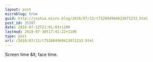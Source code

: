 ```yaml
---
layout: post
microblog: true
guid: http://joshua.micro.blog/2016/07/12/t752804960623071233.html
post_id: 35307
date: 2016-07-12T21:01:03+1100
lastmod: 2019-07-30T17:41:22+1100
type: post
url: /2016/07/12/t752804960623071233.html
---
```

Screen time &amp;lt; face time.
